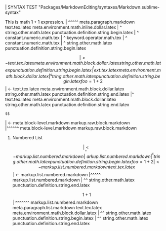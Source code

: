 | SYNTAX TEST "Packages/MarkdownEditing/syntaxes/Markdown.sublime-syntax"

This is math $1+1$ expression.
|            ^^^^^ meta.paragraph.markdown text.tex.latex meta.environment.math.inline.dollar.latex
|            ^ string.other.math.latex punctuation.definition.string.begin.latex
|             ^ constant.numeric.math.tex
|              ^ keyword.operator.math.tex
|               ^ constant.numeric.math.tex
|                ^ string.other.math.latex punctuation.definition.string.begin.latex

$$
| <- text.tex.latex meta.environment.math.block.dollar.latex string.other.math.latex punctuation.definition.string.begin.latex
|^^ text.tex.latex meta.environment.math.block.dollar.latex
|^ string.other.math.latex punctuation.definition.string.begin.latex
foo = 1 + 2
$$
| <- text.tex.latex meta.environment.math.block.dollar.latex string.other.math.latex punctuation.definition.string.end.latex
|^ text.tex.latex meta.environment.math.block.dollar.latex string.other.math.latex punctuation.definition.string.end.latex

    $$
| <- meta.block-level.markdown markup.raw.block.markdown    
|^^^^^^ meta.block-level.markdown markup.raw.block.markdown

1. Numbered List

   $$
| <- markup.list.numbered.markdown
|^^^^^ markup.list.numbered.markdown
|  ^^ string.other.math.latex punctuation.definition.string.begin.latex
   foo = 1 + 2
| <- markup.list.numbered.markdown text.tex.latex
   $$
| <- markup.list.numbered.markdown
|^^^^^ markup.list.numbered.markdown
|  ^^ string.other.math.latex punctuation.definition.string.end.latex

    $$1+1$$
|   ^^^^^^^ markup.list.numbered.markdown meta.paragraph.list.markdown text.tex.latex meta.environment.math.block.dollar.latex
|   ^^ string.other.math.latex punctuation.definition.string.begin.latex
|        ^^ string.other.math.latex punctuation.definition.string.end.latex
